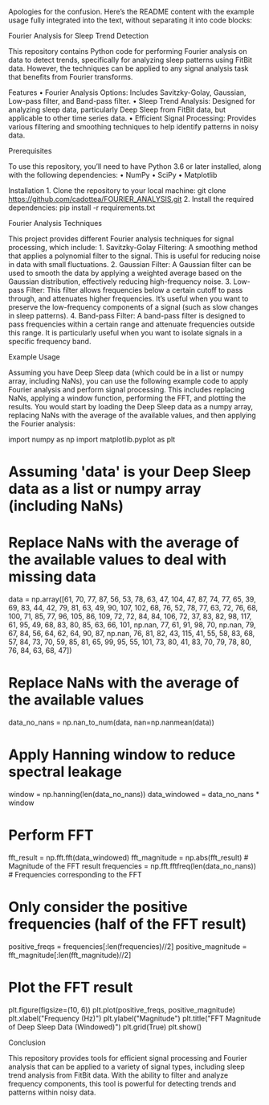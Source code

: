Apologies for the confusion. Here’s the README content with the example usage fully integrated into the text, without separating it into code blocks:

Fourier Analysis for Sleep Trend Detection

This repository contains Python code for performing Fourier analysis on data to detect trends, specifically for analyzing sleep patterns using FitBit data. However, the techniques can be applied to any signal analysis task that benefits from Fourier transforms.

Features
    •   Fourier Analysis Options: Includes Savitzky-Golay, Gaussian, Low-pass filter, and Band-pass filter.
    •   Sleep Trend Analysis: Designed for analyzing sleep data, particularly Deep Sleep from FitBit data, but applicable to other time series data.
    •   Efficient Signal Processing: Provides various filtering and smoothing techniques to help identify patterns in noisy data.

Prerequisites

To use this repository, you’ll need to have Python 3.6 or later installed, along with the following dependencies:
    •   NumPy
    •   SciPy
    •   Matplotlib

Installation
    1.  Clone the repository to your local machine:
git clone https://github.com/cadottea/FOURIER_ANALYSIS.git
    2.  Install the required dependencies:
pip install -r requirements.txt

Fourier Analysis Techniques

This project provides different Fourier analysis techniques for signal processing, which include:
    1.  Savitzky-Golay Filtering: A smoothing method that applies a polynomial filter to the signal. This is useful for reducing noise in data with small fluctuations.
    2.  Gaussian Filter: A Gaussian filter can be used to smooth the data by applying a weighted average based on the Gaussian distribution, effectively reducing high-frequency noise.
    3.  Low-pass Filter: This filter allows frequencies below a certain cutoff to pass through, and attenuates higher frequencies. It’s useful when you want to preserve the low-frequency components of a signal (such as slow changes in sleep patterns).
    4.  Band-pass Filter: A band-pass filter is designed to pass frequencies within a certain range and attenuate frequencies outside this range. It is particularly useful when you want to isolate signals in a specific frequency band.

Example Usage

Assuming you have Deep Sleep data (which could be in a list or numpy array, including NaNs), you can use the following example code to apply Fourier analysis and perform signal processing. This includes replacing NaNs, applying a window function, performing the FFT, and plotting the results. You would start by loading the Deep Sleep data as a numpy array, replacing NaNs with the average of the available values, and then applying the Fourier analysis:

import numpy as np
import matplotlib.pyplot as plt

# Assuming 'data' is your Deep Sleep data as a list or numpy array (including NaNs)
# Replace NaNs with the average of the available values to deal with missing data
data = np.array([61, 70, 77, 87, 56, 53, 78, 63, 47, 104, 47, 87, 74, 77, 65, 39, 69, 83, 44, 42, 79, 81, 63, 49, 
                 90, 107, 102, 68, 76, 52, 78, 77, 63, 72, 76, 68, 100, 71, 85, 77, 96, 105, 86, 109, 72, 72, 84, 84, 
                 106, 72, 37, 83, 82, 98, 117, 61, 95, 49, 68, 83, 80, 85, 63, 66, 101, np.nan, 77, 61, 91, 98, 70, np.nan,
                 79, 67, 84, 56, 64, 62, 64, 90, 87, np.nan, 76, 81, 82, 43, 115, 41, 55, 58, 83, 68, 57, 84, 73, 70, 59, 
                 85, 81, 65, 99, 95, 55, 101, 73, 80, 41, 83, 70, 79, 78, 80, 76, 84, 63, 68, 47])

# Replace NaNs with the average of the available values
data_no_nans = np.nan_to_num(data, nan=np.nanmean(data))

# Apply Hanning window to reduce spectral leakage
window = np.hanning(len(data_no_nans))
data_windowed = data_no_nans * window

# Perform FFT
fft_result = np.fft.fft(data_windowed)
fft_magnitude = np.abs(fft_result)  # Magnitude of the FFT result
frequencies = np.fft.fftfreq(len(data_no_nans))  # Frequencies corresponding to the FFT

# Only consider the positive frequencies (half of the FFT result)
positive_freqs = frequencies[:len(frequencies)//2]
positive_magnitude = fft_magnitude[:len(fft_magnitude)//2]

# Plot the FFT result
plt.figure(figsize=(10, 6))
plt.plot(positive_freqs, positive_magnitude)
plt.xlabel("Frequency (Hz)")
plt.ylabel("Magnitude")
plt.title("FFT Magnitude of Deep Sleep Data (Windowed)")
plt.grid(True)
plt.show()

Conclusion

This repository provides tools for efficient signal processing and Fourier analysis that can be applied to a variety of signal types, including sleep trend analysis from FitBit data. With the ability to filter and analyze frequency components, this tool is powerful for detecting trends and patterns within noisy data.